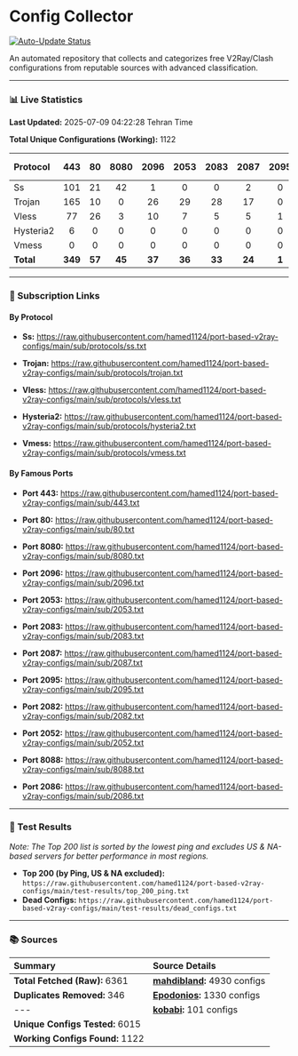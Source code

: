 # Config Collector

[![Auto-Update Status](https://github.com/hamed1124/port-based-v2ray-configs/actions/workflows/main.yml/badge.svg)](https://github.com/hamed1124/port-based-v2ray-configs/actions/workflows/main.yml)

An automated repository that collects and categorizes free V2Ray/Clash configurations from reputable sources with advanced classification.

---

### 📊 Live Statistics

**Last Updated:** 2025-07-09 04:22:28 Tehran Time

**Total Unique Configurations (Working):** 1122

| Protocol | 443 | 80 | 8080 | 2096 | 2053 | 2083 | 2087 | 2095 | 2082 | 2052 | 8088 | 2086 | Other Ports | Total |
|:---| :---: | :---: | :---: | :---: | :---: | :---: | :---: | :---: | :---: | :---: | :---: | :---: |:---:|:---:|
| Ss | 101 | 21 | 42 | 1 | 0 | 0 | 2 | 0 | 0 | 0 | 0 | 0 | 235 | **402** |
| Trojan | 165 | 10 | 0 | 26 | 29 | 28 | 17 | 0 | 0 | 0 | 0 | 0 | 89 | **364** |
| Vless | 77 | 26 | 3 | 10 | 7 | 5 | 5 | 1 | 1 | 0 | 0 | 0 | 211 | **346** |
| Hysteria2 | 6 | 0 | 0 | 0 | 0 | 0 | 0 | 0 | 0 | 0 | 0 | 0 | 3 | **9** |
| Vmess | 0 | 0 | 0 | 0 | 0 | 0 | 0 | 0 | 0 | 0 | 0 | 0 | 1 | **1** |
| **Total** | **349** | **57** | **45** | **37** | **36** | **33** | **24** | **1** | **1** | **0** | **0** | **0** | **539** | **1122** |

---

### 🚀 Subscription Links

#### By Protocol

- **Ss:**
  https://raw.githubusercontent.com/hamed1124/port-based-v2ray-configs/main/sub/protocols/ss.txt

- **Trojan:**
  https://raw.githubusercontent.com/hamed1124/port-based-v2ray-configs/main/sub/protocols/trojan.txt

- **Vless:**
  https://raw.githubusercontent.com/hamed1124/port-based-v2ray-configs/main/sub/protocols/vless.txt

- **Hysteria2:**
  https://raw.githubusercontent.com/hamed1124/port-based-v2ray-configs/main/sub/protocols/hysteria2.txt

- **Vmess:**
  https://raw.githubusercontent.com/hamed1124/port-based-v2ray-configs/main/sub/protocols/vmess.txt

#### By Famous Ports

- **Port 443:**
  https://raw.githubusercontent.com/hamed1124/port-based-v2ray-configs/main/sub/443.txt

- **Port 80:**
  https://raw.githubusercontent.com/hamed1124/port-based-v2ray-configs/main/sub/80.txt

- **Port 8080:**
  https://raw.githubusercontent.com/hamed1124/port-based-v2ray-configs/main/sub/8080.txt

- **Port 2096:**
  https://raw.githubusercontent.com/hamed1124/port-based-v2ray-configs/main/sub/2096.txt

- **Port 2053:**
  https://raw.githubusercontent.com/hamed1124/port-based-v2ray-configs/main/sub/2053.txt

- **Port 2083:**
  https://raw.githubusercontent.com/hamed1124/port-based-v2ray-configs/main/sub/2083.txt

- **Port 2087:**
  https://raw.githubusercontent.com/hamed1124/port-based-v2ray-configs/main/sub/2087.txt

- **Port 2095:**
  https://raw.githubusercontent.com/hamed1124/port-based-v2ray-configs/main/sub/2095.txt

- **Port 2082:**
  https://raw.githubusercontent.com/hamed1124/port-based-v2ray-configs/main/sub/2082.txt

- **Port 2052:**
  https://raw.githubusercontent.com/hamed1124/port-based-v2ray-configs/main/sub/2052.txt

- **Port 8088:**
  https://raw.githubusercontent.com/hamed1124/port-based-v2ray-configs/main/sub/8088.txt

- **Port 2086:**
  https://raw.githubusercontent.com/hamed1124/port-based-v2ray-configs/main/sub/2086.txt

---

### 🧪 Test Results
*Note: The Top 200 list is sorted by the lowest ping and excludes US & NA-based servers for better performance in most regions.*

- **Top 200 (by Ping, US & NA excluded):** `https://raw.githubusercontent.com/hamed1124/port-based-v2ray-configs/main/test-results/top_200_ping.txt`
- **Dead Configs:** `https://raw.githubusercontent.com/hamed1124/port-based-v2ray-configs/main/test-results/dead_configs.txt`

---

### 📚 Sources

| Summary | Source Details |
|:---|:---|
| **Total Fetched (Raw):** 6361 | **[mahdibland](https://github.com/mahdibland/V2RayAggregator):** 4930 configs |
| **Duplicates Removed:** 346 | **[Epodonios](https://github.com/Epodonios/v2ray-configs):** 1330 configs |
| --- | **[kobabi](https://github.com/liketolivefree/kobabi):** 101 configs |
| **Unique Configs Tested:** 6015 |  |
| **Working Configs Found:** 1122 |  |
